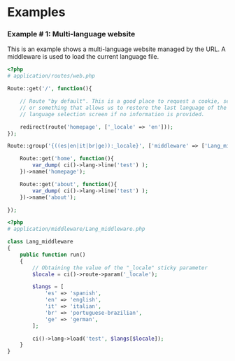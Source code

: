 [//]: # ([author] Anderson Salas, translated by Julio Cedeño)
[//]: # ([meta_description] Look Luthier-CI in action! Here we compile some real examples of use so you can find inspiration)

# Examples

### Example # 1: Multi-language website

This is an example shows a multi-language website managed by the URL.
A middleware is used to load the current language file.

```php
<?php
# application/routes/web.php

Route::get('/', function(){

    // Route "by default". This is a good place to request a cookie, session variable
    // or something that allows us to restore the last language of the user, or show a
    // language selection screen if no information is provided.

    redirect(route('homepage', ['_locale' => 'en']));
});

Route::group('{((es|en|it|br|ge)):_locale}', ['middleware' => ['Lang_middleware']], function(){

    Route::get('home', function(){
        var_dump( ci()->lang->line('test') );
    })->name('homepage');

    Route::get('about', function(){
        var_dump( ci()->lang->line('test') );
    })->name('about');

});
```

```php
<?php
# application/middleware/Lang_middleware.php

class Lang_middleware
{
    public function run()
    {
        // Obtaining the value of the "_locale" sticky parameter
        $locale = ci()->route->param('_locale');

        $langs = [
            'es' => 'spanish',
            'en' => 'english',
            'it' => 'italian',
            'br' => 'portuguese-brazilian',
            'ge' => 'german',
        ];

        ci()->lang->load('test', $langs[$locale]);
    }
}
```